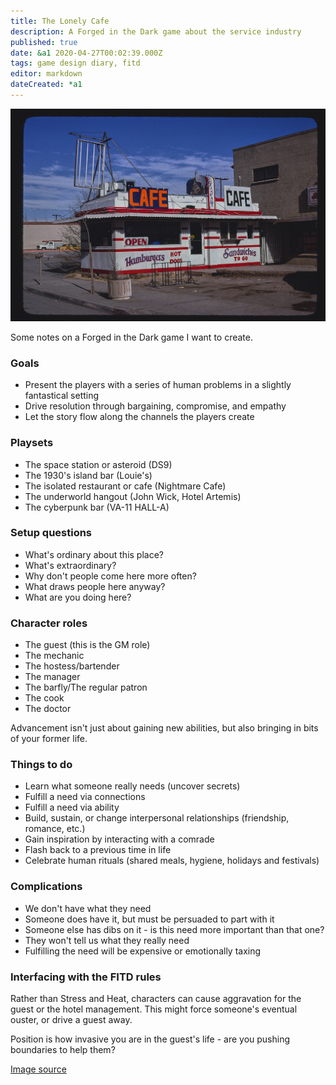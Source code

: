 ```yaml
---
title: The Lonely Cafe
description: A Forged in the Dark game about the service industry
published: true
date: &a1 2020-04-27T00:02:39.000Z
tags: game design diary, fitd
editor: markdown
dateCreated: *a1
---
```


![Featured Image](the-lonely-cafe.jpg)

Some notes on a Forged in the Dark game I want to create.

### Goals

* Present the players with a series of human problems in a slightly fantastical setting
* Drive resolution through bargaining, compromise, and empathy
* Let the story flow along the channels the players create

### Playsets

* The space station or asteroid (DS9)
* The 1930's island bar (Louie's)
* The isolated restaurant or cafe (Nightmare Cafe)
* The underworld hangout (John Wick, Hotel Artemis)
* The cyberpunk bar (VA-11 HALL-A)

### Setup questions

* What's ordinary about this place?
* What's extraordinary?
* Why don't people come here more often?
* What draws people here anyway?
* What are you doing here?

### Character roles

* The guest (this is the GM role)
* The mechanic
* The hostess/bartender
* The manager
* The barfly/The regular patron
* The cook
* The doctor

Advancement isn't just about gaining new abilities, but also bringing in bits of your former life.

### Things to do

* Learn what someone really needs (uncover secrets)
* Fulfill a need via connections
* Fulfill a need via ability
* Build, sustain, or change interpersonal relationships (friendship, romance, etc.)
* Gain inspiration by interacting with a comrade
* Flash back to a previous time in life
* Celebrate human rituals (shared meals, hygiene, holidays and festivals)

### Complications

* We don't have what they need
* Someone does have it, but must be persuaded to part with it
* Someone else has dibs on it - is this need more important than that one?
* They won't tell us what they really need
* Fulfilling the need will be expensive or emotionally taxing

### Interfacing with the FITD rules

Rather than Stress and Heat, characters can cause aggravation for the guest or the hotel management. This might force someone's eventual ouster, or drive a guest away.

Position is how invasive you are in the guest's life - are you pushing boundaries to help them?

[Image source](https://upload.wikimedia.org/wikipedia/commons/1/19/Stork_Cafe%2C_3rd_Street%2C_Route_66%2C_Winslow%2C_Arizona_LOC_38290545991.jpg)